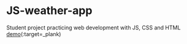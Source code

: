 # JS-weather-app
Student project practicing web development with JS, CSS and HTML
[demo](https://raw.githack.com/KimKiva/JS-weather-app/main/weather.html)(:target=_plank)
